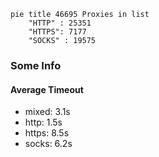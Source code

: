 
```mermaid
pie title 46695 Proxies in list
    "HTTP" : 25351
    "HTTPS": 7177
    "SOCKS" : 19575
```

### Some Info
#### Average Timeout

- mixed: 3.1s
- http: 1.5s
- https: 8.5s
- socks: 6.2s